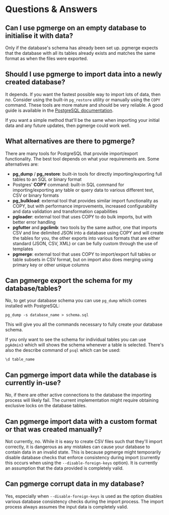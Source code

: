 # Questions & Answers

## Can I use pgmerge on an empty database to initialise it with data?

Only if the database's schema has already been set up. pgmerge expects that the database with all its tables already exists and matches the same format as when the files were exported.

## Should I use pgmerge to import data into a newly created database?

It depends. If you want the fastest possible way to import lots of data, then *no*. Consider using the built-in `pg_restore` utility or manually using the `COPY` command. These tools are more mature and should be very reliable. A good guide is available in the [PostgreSQL documentation][1].

If you want a simple method that'll be the same when importing your initial data and any future updates, then pgmerge could work well.

[1]: https://www.postgresql.org/docs/current/static/populate.html

## What alternatives are there to pgmerge?

There are many tools for PostgreSQL that provide import/export functionality. The best tool depends on what your requirements are. Some alternatives are:

* **pg_dump** / **pg_restore**: built-in tools for directly importing/exporting full tables to an SQL or binary format
* Postgres' **COPY** command: built-in SQL command for importing/exporting any table or query data to various different text, CSV or binary formats
* **pg_bulkload**: external tool that provides similar import functionality as COPY, but with performance improvements, increased configurability and data validation and transformation capabilities
* **pgloader**: external tool that uses COPY to do bulk imports, but with better error handling
* **pgfutter** and **pgclimb**: two tools by the same author, one that imports CSV and line delimited JSON into a database using COPY and will create the tables for you, the other exports into various formats that are either standard (JSON, CSV, XML) or can be fully custom through the use of templates
* **pgmerge**: external tool that uses COPY to import/export full tables or table subsets in CSV format, but on import also does merging using primary key or other unique columns

## Can pgmerge export the schema for my database/tables?

No, to get your database schema you can use `pg_dump` which comes installed with PostgreSQL:

    pg_dump -s database_name > schema.sql

This will give you all the commands necessary to fully create your database schema.

If you only want to see the schema for individual tables you can use `pgAdmin3` which will shows the schema whenever a table is selected. There's also the describe command of `psql` which can be used:

    \d table_name

## Can pgmerge import data while the database is currently in-use?

No, if there are other active connections to the database the importing process will likely fail. The current implementation might require obtaining exclusive locks on the database tables.

## Can pgmerge import data with a custom format or that was created manually?

Not currently, no. While it is easy to create CSV files such that they'll import correctly, it is dangerous as any mistakes can cause your database to contain data in an invalid state. This is because pgmerge might temporarily disable database checks that enforce consistency during import (currently this occurs when using the `--disable-foreign-keys` option). It is currently an assumption that the data provided is completely valid.

## Can pgmerge corrupt data in my database?

Yes, especially when `--disable-foreign-keys` is used as the option disables various database consistency checks during the import process. The import process always assumes the input data is completely valid.

